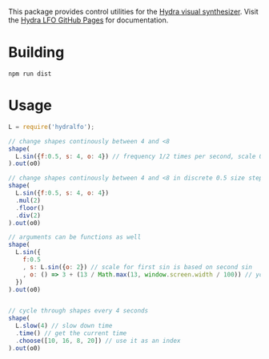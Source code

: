 
This package provides control utilities for the [Hydra visual synthesizer](https://github.com/ojack/hydra-synth). Visit the [Hydra LFO GitHub Pages](https://oscons.github.io/hydra-lfo) for documentation.

# Building

```
npm run dist
```

# Usage

```javascript
L = require('hydralfo');

// change shapes continously between 4 and <8
shape(
  L.sin({f:0.5, s: 4, o: 4}) // frequency 1/2 times per second, scale 0-4, offset 4
).out(o0)

// change shapes continously between 4 and <8 in discrete 0.5 size steps
shape(
  L.sin({f:0.5, s: 4, o: 4})
  .mul(2)
  .floor()
  .div(2)
).out(o0)

// arguments can be functions as well
shape(
  L.sin({
    f:0.5
    , s: L.sin({o: 2}) // scale for first sin is based on second sin
    , o: () => 3 + (13 / Math.max(13, window.screen.width / 100)) // you can supply custom functions
  })
).out(o0)


// cycle through shapes every 4 seconds
shape(
  L.slow(4) // slow down time
  .time() // get the current time
  .choose([10, 16, 8, 20]) // use it as an index
).out(o0)
```

